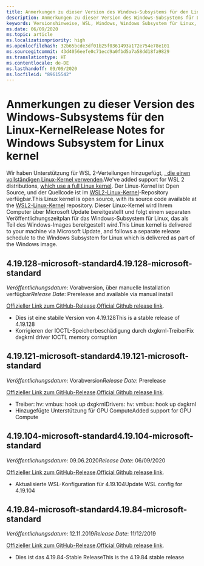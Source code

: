 ```yaml
---
title: Anmerkungen zu dieser Version des Windows-Subsystems für den Linux-Kernel
description: Anmerkungen zu dieser Version des Windows-Subsystems für Linux  Monatlich aktualisiert.
keywords: Versionshinweise, WSL, Windows, Windows Subsystem für Linux, Windows-Subsystem, Ubuntu, Kernel
ms.date: 06/09/2020
ms.topic: article
ms.localizationpriority: high
ms.openlocfilehash: 32b65bcde3df01b25f0361493a172e754e78e101
ms.sourcegitcommit: 43d4056eefe0c71ecd9a0fbd5a7a58dd18fa9829
ms.translationtype: HT
ms.contentlocale: de-DE
ms.lasthandoff: 09/09/2020
ms.locfileid: "89615542"
---
```

# <a name="release-notes-for-windows-subsystem-for-linux-kernel"></a><span data-ttu-id="d2a60-105">Anmerkungen zu dieser Version des Windows-Subsystems für den Linux-Kernel</span><span class="sxs-lookup"><span data-stu-id="d2a60-105">Release Notes for Windows Subsystem for Linux kernel</span></span>

<span data-ttu-id="d2a60-106">Wir haben Unterstützung für WSL 2-Verteilungen hinzugefügt, [, die einen vollständigen Linux-Kernel verwenden](https://devblogs.microsoft.com/commandline/shipping-a-linux-kernel-with-windows/).</span><span class="sxs-lookup"><span data-stu-id="d2a60-106">We've added support for WSL 2 distributions, [which use a full Linux kernel](https://devblogs.microsoft.com/commandline/shipping-a-linux-kernel-with-windows/).</span></span> <span data-ttu-id="d2a60-107">Der Linux-Kernel ist Open Source, und der Quellcode ist im [WSL2-Linux-Kernel](https://github.com/microsoft/WSL2-Linux-Kernel)-Repository verfügbar.</span><span class="sxs-lookup"><span data-stu-id="d2a60-107">This Linux kernel is open source, with its source code available at the [WSL2-Linux-Kernel](https://github.com/microsoft/WSL2-Linux-Kernel) repository.</span></span> <span data-ttu-id="d2a60-108">Dieser Linux-Kernel wird Ihrem Computer über Microsoft Update bereitgestellt und folgt einem separaten Veröffentlichungszeitplan für das Windows-Subsystem für Linux, das als Teil des Windows-Images bereitgestellt wird.</span><span class="sxs-lookup"><span data-stu-id="d2a60-108">This Linux kernel is delivered to your machine via Microsoft Update, and follows a separate release schedule to the Windows Subsystem for Linux which is delivered as part of the Windows image.</span></span>

## <a name="419128-microsoft-standard"></a><span data-ttu-id="d2a60-109">4.19.128-microsoft-standard</span><span class="sxs-lookup"><span data-stu-id="d2a60-109">4.19.128-microsoft-standard</span></span>
<span data-ttu-id="d2a60-110">*Veröffentlichungsdatum*: Vorabversion, über manuelle Installation verfügbar</span><span class="sxs-lookup"><span data-stu-id="d2a60-110">*Release Date*: Prerelease and available via manual install</span></span>

<span data-ttu-id="d2a60-111">[Offizieller Link zum GitHub-Release](https://github.com/microsoft/WSL2-Linux-Kernel/releases/tag/4.19.128-microsoft-standard).</span><span class="sxs-lookup"><span data-stu-id="d2a60-111">[Official Github release link](https://github.com/microsoft/WSL2-Linux-Kernel/releases/tag/4.19.128-microsoft-standard).</span></span>

* <span data-ttu-id="d2a60-112">Dies ist eine stabile Version von 4.19.128</span><span class="sxs-lookup"><span data-stu-id="d2a60-112">This is a stable release of 4.19.128</span></span>
* <span data-ttu-id="d2a60-113">Korrigieren der IOCTL-Speicherbeschädigung durch dxgkrnl-Treiber</span><span class="sxs-lookup"><span data-stu-id="d2a60-113">Fix dxgkrnl driver IOCTL memory corruption</span></span>

## <a name="419121-microsoft-standard"></a><span data-ttu-id="d2a60-114">4.19.121-microsoft-standard</span><span class="sxs-lookup"><span data-stu-id="d2a60-114">4.19.121-microsoft-standard</span></span>
<span data-ttu-id="d2a60-115">*Veröffentlichungsdatum*: Vorabversion</span><span class="sxs-lookup"><span data-stu-id="d2a60-115">*Release Date*: Prerelease</span></span>

<span data-ttu-id="d2a60-116">[Offizieller Link zum GitHub-Release](https://github.com/microsoft/WSL2-Linux-Kernel/releases/tag/4.19.121-microsoft-standard).</span><span class="sxs-lookup"><span data-stu-id="d2a60-116">[Official Github release link](https://github.com/microsoft/WSL2-Linux-Kernel/releases/tag/4.19.121-microsoft-standard).</span></span>

* <span data-ttu-id="d2a60-117">Treiber: hv: vmbus: hook up dxgkrnl</span><span class="sxs-lookup"><span data-stu-id="d2a60-117">Drivers: hv: vmbus: hook up dxgkrnl</span></span>
* <span data-ttu-id="d2a60-118">Hinzugefügte Unterstützung für GPU Compute</span><span class="sxs-lookup"><span data-stu-id="d2a60-118">Added support for GPU Compute</span></span>

## <a name="419104-microsoft-standard"></a><span data-ttu-id="d2a60-119">4.19.104-microsoft-standard</span><span class="sxs-lookup"><span data-stu-id="d2a60-119">4.19.104-microsoft-standard</span></span>
<span data-ttu-id="d2a60-120">*Veröffentlichungsdatum*: 09.06.2020</span><span class="sxs-lookup"><span data-stu-id="d2a60-120">*Release Date*: 06/09/2020</span></span> 

<span data-ttu-id="d2a60-121">[Offizieller Link zum GitHub-Release](https://github.com/microsoft/WSL2-Linux-Kernel/releases/tag/4.19.104-microsoft-standard).</span><span class="sxs-lookup"><span data-stu-id="d2a60-121">[Official Github release link](https://github.com/microsoft/WSL2-Linux-Kernel/releases/tag/4.19.104-microsoft-standard).</span></span>

* <span data-ttu-id="d2a60-122">Aktualisierte WSL-Konfiguration für 4.19.104</span><span class="sxs-lookup"><span data-stu-id="d2a60-122">Update WSL config for 4.19.104</span></span>

## <a name="41984-microsoft-standard"></a><span data-ttu-id="d2a60-123">4.19.84-microsoft-standard</span><span class="sxs-lookup"><span data-stu-id="d2a60-123">4.19.84-microsoft-standard</span></span>
<span data-ttu-id="d2a60-124">*Veröffentlichungsdatum*: 12.11.2019</span><span class="sxs-lookup"><span data-stu-id="d2a60-124">*Release Date*: 11/12/2019</span></span> 

<span data-ttu-id="d2a60-125">[Offizieller Link zum GitHub-Release](https://github.com/microsoft/WSL2-Linux-Kernel/releases/tag/4.19.84-microsoft-standard).</span><span class="sxs-lookup"><span data-stu-id="d2a60-125">[Official Github release link](https://github.com/microsoft/WSL2-Linux-Kernel/releases/tag/4.19.84-microsoft-standard).</span></span>

* <span data-ttu-id="d2a60-126">Dies ist das 4.19.84-Stable Release</span><span class="sxs-lookup"><span data-stu-id="d2a60-126">This is the 4.19.84 stable release</span></span>

